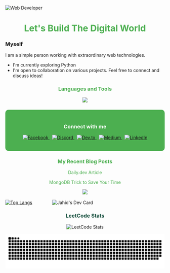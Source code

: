 ![Web Developer](https://i.ibb.co/nfDJ55q/Jahid-Hasan-Banner-Image-1.gif)

<h1 align="center" style="color: #4CAF50;">Let's Build The Digital World</h1>

### Myself
I am a simple person working with extraordinary web technologies. 
-  I'm currently exploring Python
-  I'm open to collaboration on various projects. Feel free to connect and discuss ideas! 

<h3 align="center" style="color: #4CAF50;"> Languages and Tools</h3>
<p align="center">
  <a href="https://skillicons.dev">
    <img src="https://skillicons.dev/icons?i=js,ts,react,nextjs,mongodb,express,nodejs,postgres,graphql,django,jest" />
  </a>
</p>

<div style="background-color: #4CAF50; padding: 20px; border-radius: 10px; margin: 20px 0;">
  <h3 align="center" style="color: white;">Connect with me</h3>
  <p align="center">
    <a href="https://www.facebook.com/profile.php?id=100082103931531" target="_blank">
      <img src="https://img.shields.io/badge/Facebook-%231877F2.svg?style=for-the-badge&logo=Facebook&logoColor=white" alt="Facebook" />
    </a>
    &nbsp;
    <a href="https://discord.com/channels/jahid_010" target="_blank">
      <img src="https://img.shields.io/badge/Discord-%235865F2.svg?style=for-the-badge&logo=discord&logoColor=white" alt="Discord" />
    </a>
    &nbsp;
    <a href="https://jahid1.medium.com/about" target="_blank">
      <img src="https://img.shields.io/badge/dev.to-0A0A0A?style=for-the-badge&logo=dev.to&logoColor=white" alt="Dev.to" />
    </a>
    &nbsp;
    <a href="https://dev.to/jahid2121" target="_blank">
      <img src="https://img.shields.io/badge/Medium-12100E?style=for-the-badge&logo=medium&logoColor=white" alt="Medium" />
    </a>
    &nbsp;
    <a href="https://www.linkedin.com/in/md-jahid-hasan01/" target="_blank">
      <img src="https://img.shields.io/badge/LinkedIn-%230077B5.svg?style=for-the-badge&logo=linkedin&logoColor=white" alt="LinkedIn" />
    </a>
  </p>
</div>

<h3 align="center" style="color: #4CAF50;"> My Recent Blog Posts</h3>
<p align="center">
  <a href="https://dly.to/D7uzSw7ZxUQ" style="color: #4CAF50; text-decoration: none;">
    Daily.dev Article
  </a>
</p>
<p align="center">
  <a href="https://dev.to/jahid2121/a-simple-mongodb-trick-to-save-your-time-36bp" style="color: #4CAF50; text-decoration: none;">
    MongoDB Trick to Save Your Time
  </a>
</p>

<p align="center" style="margin-top: 10px">
  <img src="https://github-readme-streak-stats.herokuapp.com?user=Jahid2121&theme=green_nur" />
</p>

<div align="left">
  
[![Top Langs](https://github-readme-stats.vercel.app/api/top-langs/?username=Jahid2121&theme=merko)](https://github.com/anuraghazra/github-readme-stats)
<a href="https://app.daily.dev/jahid01"><img align="right" src="https://api.daily.dev/devcards/v2/UTI5EzSqmr5FsQfZ2IRIA.png?type=default&r=5ac" width="356" alt="Jahid's Dev Card"/></a>
</div>

<h3 align="center" style="color:#144e3c;">LeetCode Stats</h3>
<div align="center">
  
![LeetCode Stats](https://leetcode.card.workers.dev/Jahid_20?theme=dark&font=baloo&extension=null)
</div>

<div align="center">
  <picture>
    <source media="(prefers-color-scheme: dark)" srcset="https://raw.githubusercontent.com/platane/snk/output/github-contribution-grid-snake-dark.svg" />
    <source media="(prefers-color-scheme: light)" srcset="https://raw.githubusercontent.com/platane/snk/output/github-contribution-grid-snake.svg" />
    <img alt="github contribution grid snake animation" src="https://raw.githubusercontent.com/platane/snk/output/github-contribution-grid-snake.svg" />
  </picture>
</div>
